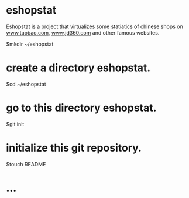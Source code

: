 eshopstat
=========

Eshopstat is a project that virtualizes some statiatics of chinese shops on www.taobao.com, www.jd360.com and other famous websites.

$mkdir ~/eshopstat
# create a directory eshopstat.

$cd ~/eshopstat
# go to this directory eshopstat.

$git init
# initialize this git repository.

$touch README
# ...
